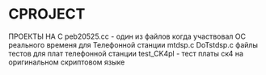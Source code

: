 # CPROJECT
ПРОЕКТЫ НА С
peb20525.cc - один из файлов когда участвовал ОС реального временя для Телефонной станции
mtdsp.c DoTstdsp.c файлы тестов для плат телефонной станции
test_CK4pl - тест платы ск4 на оригинальном скриптовом языке
